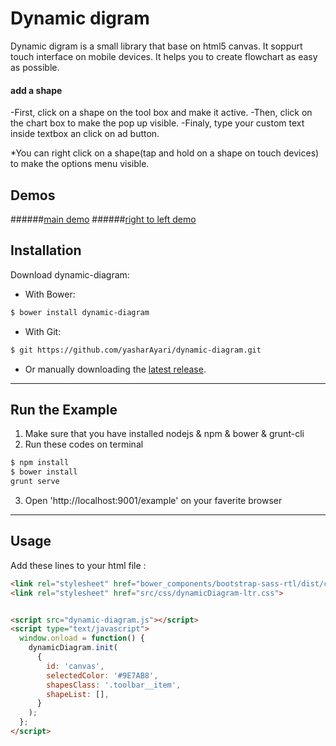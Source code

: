# Dynamic digram
Dynamic digram is a small library that base on html5 canvas. It soppurt touch interface on mobile devices. It helps you to create flowchart as easy as possible.
#### add a shape
-First, click on a shape on the tool box and make it active.
-Then, click on the chart box to make the pop up visible.
-Finaly, type your custom text inside textbox an click on ad button.

*You can right click on a shape(tap and hold on a shape on touch devices) to make the options menu visible.
## Demos
######[main demo](https://yasharayari.github.io/dynamic-diagram/example/index.html)
######[right to left demo](https://yasharayari.github.io/dynamic-diagram/example/index-rtl.html)

## Installation

Download dynamic-diagram:

- With Bower:

```sh
$ bower install dynamic-diagram
```

- With Git:

```sh
$ git https://github.com/yasharAyari/dynamic-diagram.git
```

- Or manually downloading the [latest release](https://github.com/yasharAyari/dynamic-diagram/archive/master.zip).

------------------------------------------------ 

## Run the Example
1. Make sure that you have installed nodejs & npm & bower & grunt-cli
2. Run these codes on terminal
```sh
$ npm install 
$ bower install
grunt serve
```
3. Open 'http://localhost:9001/example' on your faverite browser 

------------------------------------------------

## Usage

Add these lines to your html file :

```html
<link rel="stylesheet" href="bower_components/bootstrap-sass-rtl/dist/css/ltr/bootstrap.min.css">
<link rel="stylesheet" href="src/css/dynamicDiagram-ltr.css">


<script src="dynamic-diagram.js"></script>
<script type="text/javascript">
  window.onload = function() {
    dynamicDiagram.init(
      {
        id: 'canvas',
        selectedColor: '#9E7AB8',
        shapesClass: '.toolbar__item',
        shapeList: [],
      }
    );
  };
</script>
```
